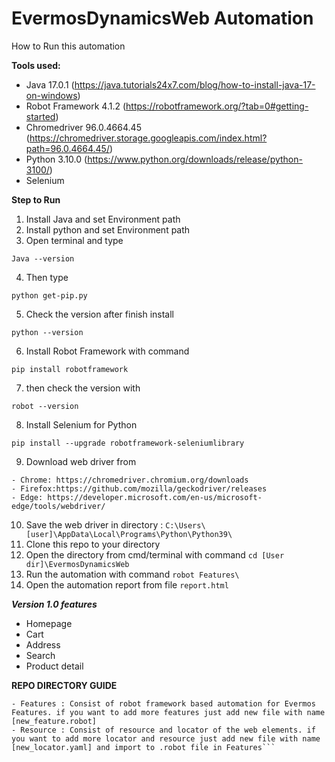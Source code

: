 # EvermosDynamicsWeb Automation
How to Run this automation

**Tools used:**
- Java 17.0.1 (https://java.tutorials24x7.com/blog/how-to-install-java-17-on-windows)
- Robot Framework 4.1.2 (https://robotframework.org/?tab=0#getting-started)
- Chromedriver 96.0.4664.45 (https://chromedriver.storage.googleapis.com/index.html?path=96.0.4664.45/)
- Python 3.10.0 (https://www.python.org/downloads/release/python-3100/)
- Selenium 

**Step to Run**
1. Install Java and set Environment path
2. Install python and set Environment path
3. Open terminal and type  
```
Java --version 
```
4. Then type
```
python get-pip.py
```
5. Check the version after finish install
```
python --version 
```
6. Install Robot Framework with command 
```
pip install robotframework
```
7. then check the version with 
```
robot --version
```
8. Install Selenium for Python  
```
pip install --upgrade robotframework-seleniumlibrary
```
9. Download web driver from
```
- Chrome: https://chromedriver.chromium.org/downloads
- Firefox:https://github.com/mozilla/geckodriver/releases
- Edge: https://developer.microsoft.com/en-us/microsoft-edge/tools/webdriver/
```
10. Save the web driver in directory : ```C:\Users\[user]\AppData\Local\Programs\Python\Python39\```
12. Clone this repo to your directory
13. Open the directory from cmd/terminal with command ```cd [User dir]\EvermosDynamicsWeb```
14. Run the automation with command ```robot Features\```
15. Open the automation report from file ```report.html```

***Version 1.0 features***
- Homepage
- Cart
- Address
- Search
- Product detail


**REPO DIRECTORY GUIDE**   
```
- Features : Consist of robot framework based automation for Evermos Features. if you want to add more features just add new file with name [new_feature.robot]
- Resource : Consist of resource and locator of the web elements. if you want to add more locator and resource just add new file with name [new_locator.yaml] and import to .robot file in Features```
```


